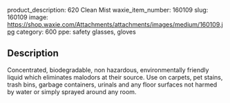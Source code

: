 product_description: 620 Clean Mist 
waxie_item_number: 160109
slug: 160109
image: https://shop.waxie.com/Attachments/attachments/images/medium/160109.jpg
category: 600
ppe: safety glasses, gloves

## Description
Concentrated, biodegradable, non hazardous, environmentally friendly liquid which eliminates malodors at their source. Use on carpets, pet stains, trash bins, garbage containers, urinals and any floor surfaces not harmed by water or simply sprayed around any room.

